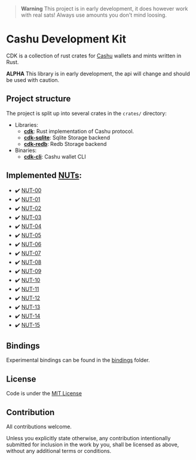 > **Warning**
> This project is in early development, it does however work with real sats! Always use amounts you don't mind loosing.


# Cashu Development Kit

CDK is a collection of rust crates for [Cashu](https://github.com/cashubtc) wallets and mints written in Rust.

**ALPHA** This library is in early development, the api will change and should be used with caution.


## Project structure

The project is split up into several crates in the `crates/` directory:

* Libraries:
    * [**cdk**](./crates/cdk/): Rust implementation of Cashu protocol.
    * [**cdk-sqlite**](./crates/cdk-sqlite/): Sqlite Storage backend
    * [**cdk-redb**](./crates/cdk-redb/): Redb Storage backend
* Binaries:
    * [**cdk-cli**](./crates/cdk-cli/): Cashu wallet CLI


## Implemented [NUTs](https://github.com/cashubtc/nuts/):

- :heavy_check_mark: [NUT-00](https://github.com/cashubtc/nuts/blob/main/00.md)
- :heavy_check_mark: [NUT-01](https://github.com/cashubtc/nuts/blob/main/01.md)
- :heavy_check_mark: [NUT-02](https://github.com/cashubtc/nuts/blob/main/02.md)
- :heavy_check_mark: [NUT-03](https://github.com/cashubtc/nuts/blob/main/03.md)
- :heavy_check_mark: [NUT-04](https://github.com/cashubtc/nuts/blob/main/04.md)
- :heavy_check_mark: [NUT-05](https://github.com/cashubtc/nuts/blob/main/05.md)
- :heavy_check_mark: [NUT-06](https://github.com/cashubtc/nuts/blob/main/06.md)
- :heavy_check_mark: [NUT-07](https://github.com/cashubtc/nuts/blob/main/07.md)
- :heavy_check_mark: [NUT-08](https://github.com/cashubtc/nuts/blob/main/08.md)
- :heavy_check_mark: [NUT-09](https://github.com/cashubtc/nuts/blob/main/09.md)
- :heavy_check_mark: [NUT-10](https://github.com/cashubtc/nuts/blob/main/10.md)
- :heavy_check_mark: [NUT-11](https://github.com/cashubtc/nuts/blob/main/11.md)
- :heavy_check_mark: [NUT-12](https://github.com/cashubtc/nuts/blob/main/12.md)
- :heavy_check_mark: [NUT-13](https://github.com/cashubtc/nuts/blob/main/13.md)
- :heavy_check_mark: [NUT-14](https://github.com/cashubtc/nuts/blob/main/14.md)
- :heavy_check_mark: [NUT-15](https://github.com/cashubtc/nuts/blob/main/15.md)

## Bindings

Experimental bindings can be found in the [bindings](./bindings/) folder.

## License

Code is under the [MIT License](LICENSE)

## Contribution

All contributions welcome.

Unless you explicitly state otherwise, any contribution intentionally submitted for inclusion in the work by you, shall be licensed as above, without any additional terms or conditions.
